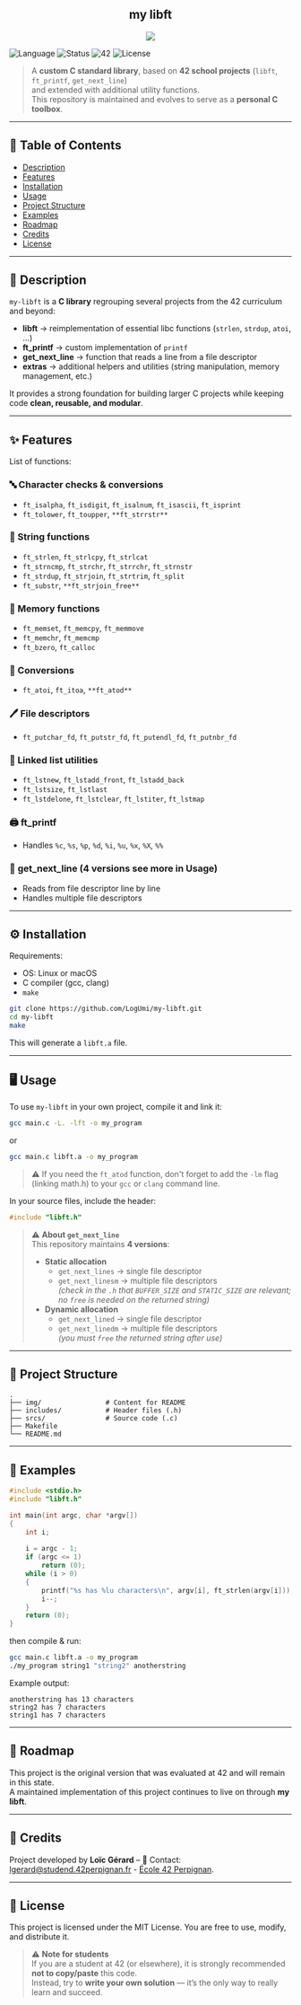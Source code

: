 
<div align="center">
  <h2>my libft</h2>
  <img src="./img/ma_libft.png"  />
  <br>
</div>

![Language](https://img.shields.io/badge/language-C-blue)
![Status](https://img.shields.io/badge/status-maintained-brightgreen)
![42](https://img.shields.io/badge/origin-42-black)
![License](https://img.shields.io/badge/license-MIT-yellow)

> A **custom C standard library**, based on **42 school projects** (`libft`, `ft_printf`, `get_next_line`)  
> and extended with additional utility functions.  
> This repository is maintained and evolves to serve as a **personal C toolbox**.

---

## 📖 Table of Contents
- [Description](#-description)
- [Features](#-features)
- [Installation](#%EF%B8%8F-installation)
- [Usage](#-usage)
- [Project Structure](#-project-structure)
- [Examples](#-examples)
- [Roadmap](#-roadmap)
- [Credits](#-credits)
- [License](#-license)

---

## 📝 Description
`my-libft` is a **C library** regrouping several projects from the 42 curriculum and beyond:  

- **libft** → reimplementation of essential libc functions (`strlen`, `strdup`, `atoi`, …)  
- **ft_printf** → custom implementation of `printf`  
- **get_next_line** → function that reads a line from a file descriptor  
- **extras** → additional helpers and utilities (string manipulation, memory management, etc.)  

It provides a strong foundation for building larger C projects while keeping code **clean, reusable, and modular**.

---

## ✨ Features
List of functions:

### 🔤 Character checks & conversions
- `ft_isalpha`, `ft_isdigit`, `ft_isalnum`, `ft_isascii`, `ft_isprint`
- `ft_tolower`, `ft_toupper`, `**ft_strrstr**`

### 🧵 String functions
- `ft_strlen`, `ft_strlcpy`, `ft_strlcat`
- `ft_strncmp`, `ft_strchr`, `ft_strrchr`, `ft_strnstr`
- `ft_strdup`, `ft_strjoin`, `ft_strtrim`, `ft_split`
- `ft_substr`, `**ft_strjoin_free**`

### 💾 Memory functions
- `ft_memset`, `ft_memcpy`, `ft_memmove`
- `ft_memchr`, `ft_memcmp`
- `ft_bzero`, `ft_calloc`

### 🔢 Conversions
- `ft_atoi`, `ft_itoa`, `**ft_atod**`

### 🖊 File descriptors
- `ft_putchar_fd`, `ft_putstr_fd`, `ft_putendl_fd`, `ft_putnbr_fd`

### 🔗 Linked list utilities
- `ft_lstnew`, `ft_lstadd_front`, `ft_lstadd_back`
- `ft_lstsize`, `ft_lstlast`
- `ft_lstdelone`, `ft_lstclear`, `ft_lstiter`, `ft_lstmap`

### 🖨 **ft_printf**  
  - Handles `%c`, `%s`, `%p`, `%d`, `%i`, `%u`, `%x`, `%X`, `%%`  

### 📜 **get_next_line** (4 versions see more in Usage) 
  - Reads from file descriptor line by line  
  - Handles multiple file descriptors 
---

## ⚙️ Installation
Requirements:  
- OS: Linux or macOS  
- C compiler (gcc, clang)  
- `make`

```bash
git clone https://github.com/LogUmi/my-libft.git
cd my-libft
make
```
This will generate a `libft.a` file.

---

## 🖥 Usage
To use `my-libft` in your own project, compile it and link it:

```bash
gcc main.c -L. -lft -o my_program
```
or
```bash
gcc main.c libft.a -o my_program
```
> ⚠️ If you need the `ft_atod` function, don't forget to add the `-lm` flag (linking math.h) to your `gcc` or `clang` command line.

In your source files, include the header:

```c
#include "libft.h"
```
> ⚠️ **About `get_next_line`**  
> This repository maintains **4 versions**:  
> - **Static allocation**  
>   - `get_next_lines` → single file descriptor  
>   - `get_next_linesm` → multiple file descriptors  
>   *(check in the `.h` that `BUFFER_SIZE` and `STATIC_SIZE` are relevant; no `free` is needed on the returned string)*  
> - **Dynamic allocation**  
>   - `get_next_lined` → single file descriptor  
>   - `get_next_linedm` → multiple file descriptors  
>   *(you must `free` the returned string after use)*  

---

## 📂 Project Structure

```
.
├── img/                # Content for README
├── includes/           # Header files (.h)
├── srcs/               # Source code (.c)
├── Makefile
└── README.md
```

---

## 🔎 Examples

```c
#include <stdio.h>
#include "libft.h"

int	main(int argc, char *argv[])
{
	int	i;
	
	i = argc - 1;
	if (argc <= 1)
		return (0);
	while (i > 0)
	{
		printf("%s has %lu characters\n", argv[i], ft_strlen(argv[i]));
		i--;
	}
	return (0);
}
```
then compile & run:
```bash
gcc main.c libft.a -o my_program
./my_program string1 "string2" anotherstring
```
Example output:
```
anotherstring has 13 characters
string2 has 7 characters
string1 has 7 characters
```

---

## 🚀 Roadmap
This project is the original version that was evaluated at 42 and will remain in this state.  
A maintained implementation of this project continues to live on through **my libft**.

---

## 👤 Credits
Project developed by **Loïc Gérard** – 📧 Contact: lgerard@studend.42perpignan.fr - [École 42 Perpignan](https://42perpignan.fr).

---

## 📜 License
This project is licensed under the MIT License. You are free to use, modify, and distribute it.

> ⚠️ **Note for students**  
> If you are a student at 42 (or elsewhere), it is strongly recommended **not to copy/paste** this code.  
> Instead, try to **write your own solution** — it’s the only way to really learn and succeed.
